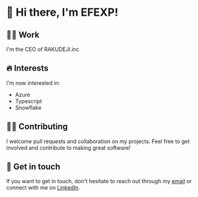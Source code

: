 # 👋 Hi there, I'm EFEXP!

## :man_technologist: Work 

I'm the CEO of RAKUDEJI.inc

## :fire: Interests

I'm now interested in:
- Azure
- Typescript
- Snowflake

## :raising_hand_man: Contributing

I welcome pull requests and collaboration on my projects. Feel free to get involved and contribute to making great software!

## :email: Get in touch

If you want to get in touch, don't hesitate to reach out through my [email](mailto:your-email@example.com) or connect with me on [LinkedIn](https://www.linkedin.com/in/your-linkedin-profile/).


